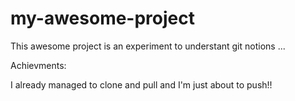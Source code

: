 # my-awesome-project

This awesome project is an experiment to understant git notions ...

Achievments:

I already managed to clone and pull and I'm just about to push!!
